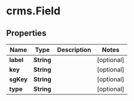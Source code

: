# crms.Field

## Properties
Name | Type | Description | Notes
------------ | ------------- | ------------- | -------------
**label** | **String** |  | [optional] 
**key** | **String** |  | [optional] 
**sgKey** | **String** |  | [optional] 
**type** | **String** |  | [optional] 


